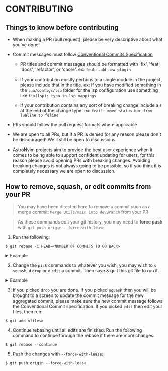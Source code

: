 # CONTRIBUTING

## Things to know before contributing

- When making a PR (pull request), please be very descriptive about what you've done!

- Commit messages must follow [Conventional Commits Specification](https://www.conventionalcommits.org/en/v1.0.0/)

  - PR titles and commit messages should be formatted with 'fix', 'feat', 'docs', 'refactor', or 'chore'. ex: `feat: add new plugin`

  - If your contribution mostly pertains to a single module in the project, please include that in the title. ex: If you have modified something in the `lua/configs/lsp` folder for the lsp configuration use something like `fix(lsp): typo in lsp mappings`

  - If your contribution contains any sort of breaking change include a `!` at the end of the change type. ex: `feat!: move status bar from lualine to feline`

- PRs should follow the pull request formats where applicable

- We are open to all PRs, but if a PR is denied for any reason please don't be discouraged! We'll still be open to discussions.

- AstroNvim projects aim to provide the best user experience when it comes to being able to support confident updating for users, for this reason please avoid opening PRs with breaking changes. Avoiding breaking changes is not always going to be possible, so if you think it is completely necessary we are open to discussion.

## How to remove, squash, or edit commits from your PR

> You may have been directed here to remove a commit such as a merge commit: `Merge Utils/main into devBranch` from your PR

> As these commands edit your git history, you may need to **force push** with `git push origin --force-with-lease`

1. Run the following:

```
$ git rebase -i HEAD~<NUMBER OF COMMITS TO GO BACK>
```

  <details><summary>Example</summary>
  <p>
  
  ```shell
  $ git rebase -i HEAD~4
  ```
  
  ```shell
  pick 28b2dcb feat: statusline add lsp status
  pick dad9a39 fix: typo
  pick 68f72f1 add clickable btn for exiting nvim
  pick b281b53 avoid using q! for quitting vim
  
  # Rebase 52b655b..b281b53 onto 52b655b (4 commands)
  #
  # Commands:
  # p, pick <commit> = use commit
  # r, reword <commit> = use commit, but edit the commit message
  # e, edit <commit> = use commit, but stop for amending
  # s, squash <commit> = use commit, but meld into previous commit
  # f, fixup <commit> = like "squash", but discard this commit's log message
  # x, exec <command> = run command (the rest of the line) using shell
  # b, break = stop here (continue rebase later with 'git rebase --continue')
  # d, drop <commit> = remove commit
  # l, label <label> = label current HEAD with a name
  # t, reset <label> = reset HEAD to a label
  # m, merge [-C <commit> | -c <commit>] <label> [# <oneline>]
  # .       create a merge commit using the original merge commit's
  # .       message (or the oneline, if no original merge commit was
  # .       specified). Use -c <commit> to reword the commit message.
  #
  # These lines can be re-ordered; they are executed from top to bottom.
  #
  # If you remove a line here THAT COMMIT WILL BE LOST.
  #
  # However, if you remove everything, the rebase will be aborted.
  #
  # Note that empty commits are commented out
  ```
  
  </p>
  </details>

2. Change the `pick` commands to whatever you wish, you may wish to `s` `squash`, `d` `drop` or `e` `edit` a commit. Then save & quit this git file to run it.

  <details><summary>Example</summary>
  <p>
  
  ```shell {3,4}
  pick 28b2dcb feat: statusline add lsp status
  squash dad9a39 fix: typo
  edit 68f72f1 add clickable btn for exiting nvim
  d b281b53 avoid using q! for quitting vim
  
  # Rebase 52b655b..b281b53 onto 52b655b (4 commands)
  #
  # Commands:
  # p, pick <commit> = use commit
  # r, reword <commit> = use commit, but edit the commit message
  # e, edit <commit> = use commit, but stop for amending
  # s, squash <commit> = use commit, but meld into previous commit
  # f, fixup <commit> = like "squash", but discard this commit's log message
  # x, exec <command> = run command (the rest of the line) using shell
  # b, break = stop here (continue rebase later with 'git rebase --continue')
  # d, drop <commit> = remove commit
  # l, label <label> = label current HEAD with a name
  # t, reset <label> = reset HEAD to a label
  # m, merge [-C <commit> | -c <commit>] <label> [# <oneline>]
  # .       create a merge commit using the original merge commit's
  # .       message (or the oneline, if no original merge commit was
  # .       specified). Use -c <commit> to reword the commit message.
  #
  # These lines can be re-ordered; they are executed from top to bottom.
  #
  # If you remove a line here THAT COMMIT WILL BE LOST.
  #
  # However, if you remove everything, the rebase will be aborted.
  #
  # Note that empty commits are commented out
  ```
  
  </p>
  </details>

3. If you picked `drop` you are done. If you picked `squash` then you will be brought to a screen to update the commit message for the new aggregated commit, please make sure the new commit message follows the Conventional Commit specification. If you picked `edit` then edit your files, then run:

```shell
$ git add <files>
```

4. Continue rebasing until all edits are finished. Run the following command to continue through the rebase if there are more changes:

```shell
$ git rebase --continue
```

5. Push the changes with `--force-with-lease`:

```shell
$ git push origin --force-with-lease
```

